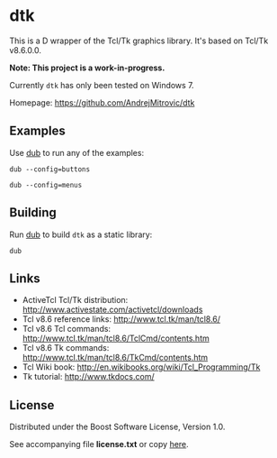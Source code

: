# dtk

This is a D wrapper of the Tcl/Tk graphics library. It's based on Tcl/Tk v8.6.0.0.

**Note: This project is a work-in-progress.**

Currently `dtk` has only been tested on Windows 7.

Homepage: https://github.com/AndrejMitrovic/dtk

## Examples

Use [dub] to run any of the examples:

```
dub --config=buttons

dub --config=menus
```

## Building

Run [dub] to build `dtk` as a static library:

```
dub
```

## Links

- ActiveTcl Tcl/Tk distribution: http://www.activestate.com/activetcl/downloads
- Tcl v8.6 reference links: http://www.tcl.tk/man/tcl8.6/
- Tcl v8.6 Tcl commands: http://www.tcl.tk/man/tcl8.6/TclCmd/contents.htm
- Tcl v8.6 Tk commands: http://www.tcl.tk/man/tcl8.6/TkCmd/contents.htm
- Tcl Wiki book: http://en.wikibooks.org/wiki/Tcl_Programming/Tk
- Tk tutorial: http://www.tkdocs.com/

## License

Distributed under the Boost Software License, Version 1.0.

See accompanying file **license.txt** or copy [here][BoostLicense].

[BoostLicense]: http://www.boost.org/LICENSE_1_0.txt
[dub]: http://code.dlang.org/download
